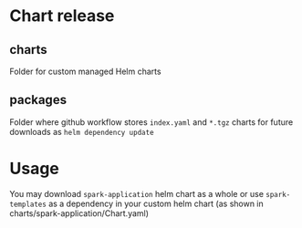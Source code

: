 # Chart release

## charts

Folder for custom managed Helm charts

## packages

Folder where github workflow stores `index.yaml` and `*.tgz` charts for future downloads as `helm dependency update`

# Usage

You may download `spark-application` helm chart as a whole or use `spark-templates` as a dependency in your custom helm chart (as shown in charts/spark-application/Chart.yaml)